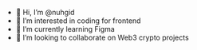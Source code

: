 - 👋 Hi, I’m @nuhgid
- 👀 I’m interested in coding for frontend
- 🌱 I’m currently learning Figma
- 💞️ I’m looking to collaborate on Web3 crypto projects

<!---
nuhgid/nuhgid is a ✨ special ✨ repository because its `README.md` (this file) appears on your GitHub profile.
You can click the Preview link to take a look at your changes.
--->
